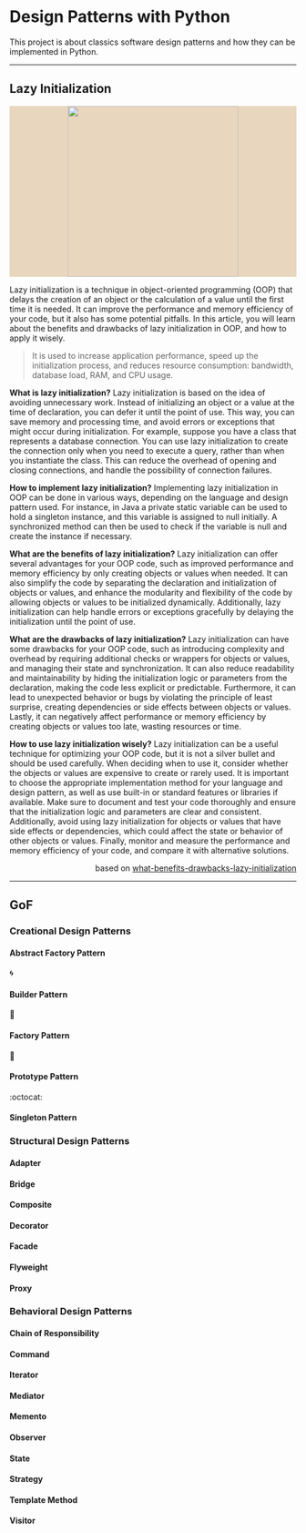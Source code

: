 # Design Patterns with Python

This project is about classics software design patterns and how they can be implemented in Python.

---

## Lazy Initialization

<div style="background-color:#E8D6BE; text-align: center;">
  <img width="300px" src="https://littleauthors.in/wp-content/uploads/2022/09/lazyman.jpg">
</div>

Lazy initialization is a technique in object-oriented programming (OOP) that delays the creation of an object or the calculation of a value until the first time it is needed. It can improve the performance and memory efficiency of your code, but it also has some potential pitfalls. In this article, you will learn about the benefits and drawbacks of lazy initialization in OOP, and how to apply it wisely.

> It is used to increase application performance, speed up the initialization process, and reduces resource consumption: bandwidth, database load, RAM, and CPU usage.

**What is lazy initialization?** Lazy initialization is based on the idea of avoiding unnecessary work. Instead of initializing an object or a value at the time of declaration, you can defer it until the point of use. This way, you can save memory and processing time, and avoid errors or exceptions that might occur during initialization. For example, suppose you have a class that represents a database connection. You can use lazy initialization to create the connection only when you need to execute a query, rather than when you instantiate the class. This can reduce the overhead of opening and closing connections, and handle the possibility of connection failures.

**How to implement lazy initialization?** Implementing lazy initialization in OOP can be done in various ways, depending on the language and design pattern used. For instance, in Java a private static variable can be used to hold a singleton instance, and this variable is assigned to null initially. A synchronized method can then be used to check if the variable is null and create the instance if necessary.

**What are the benefits of lazy initialization?** Lazy initialization can offer several advantages for your OOP code, such as improved performance and memory efficiency by only creating objects or values when needed. It can also simplify the code by separating the declaration and initialization of objects or values, and enhance the modularity and flexibility of the code by allowing objects or values to be initialized dynamically. Additionally, lazy initialization can help handle errors or exceptions gracefully by delaying the initialization until the point of use.

**What are the drawbacks of lazy initialization?** Lazy initialization can have some drawbacks for your OOP code, such as introducing complexity and overhead by requiring additional checks or wrappers for objects or values, and managing their state and synchronization. It can also reduce readability and maintainability by hiding the initialization logic or parameters from the declaration, making the code less explicit or predictable. Furthermore, it can lead to unexpected behavior or bugs by violating the principle of least surprise, creating dependencies or side effects between objects or values. Lastly, it can negatively affect performance or memory efficiency by creating objects or values too late, wasting resources or time.

**How to use lazy initialization wisely?** Lazy initialization can be a useful technique for optimizing your OOP code, but it is not a silver bullet and should be used carefully. When deciding when to use it, consider whether the objects or values are expensive to create or rarely used. It is important to choose the appropriate implementation method for your language and design pattern, as well as use built-in or standard features or libraries if available. Make sure to document and test your code thoroughly and ensure that the initialization logic and parameters are clear and consistent. Additionally, avoid using lazy initialization for objects or values that have side effects or dependencies, which could affect the state or behavior of other objects or values. Finally, monitor and measure the performance and memory efficiency of your code, and compare it with alternative solutions.

<p style="text-align: right;">based on <a href='https://www.linkedin.com/advice/0/what-benefits-drawbacks-lazy-initialization' target=blank>what-benefits-drawbacks-lazy-initialization<a><p>

---

## GoF

### Creational Design Patterns

#### Abstract Factory Pattern
:cyclone:

#### Builder Pattern
:snake:

#### Factory Pattern
:turtle:

#### Prototype Pattern
:octocat:

#### Singleton Pattern

### Structural Design Patterns

#### Adapter
#### Bridge
#### Composite
#### Decorator
#### Facade
#### Flyweight
#### Proxy

### Behavioral Design Patterns

#### Chain of Responsibility
#### Command
#### Iterator
#### Mediator
#### Memento
#### Observer
#### State
#### Strategy
#### Template Method
#### Visitor
